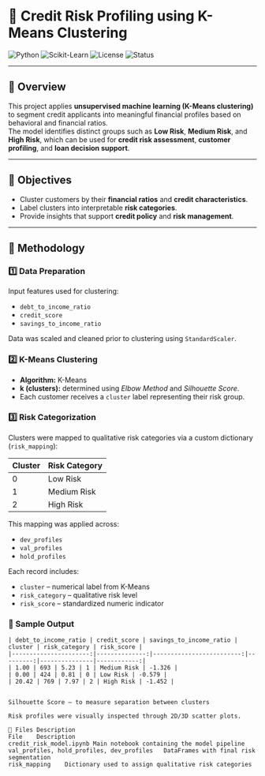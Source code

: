 # 🏦 Credit Risk Profiling using K-Means Clustering

![Python](https://img.shields.io/badge/Python-3.10+-blue.svg)
![Scikit-Learn](https://img.shields.io/badge/Scikit--Learn-1.x-orange.svg)
![License](https://img.shields.io/badge/license-MIT-green.svg)
![Status](https://img.shields.io/badge/status-Active-success.svg)

---

## 📘 Overview
This project applies **unsupervised machine learning (K-Means clustering)** to segment credit applicants into meaningful financial profiles based on behavioral and financial ratios.  
The model identifies distinct groups such as **Low Risk**, **Medium Risk**, and **High Risk**, which can be used for **credit risk assessment**, **customer profiling**, and **loan decision support**.

---

## 🎯 Objectives
- Cluster customers by their **financial ratios** and **credit characteristics**.  
- Label clusters into interpretable **risk categories**.  
- Provide insights that support **credit policy** and **risk management**.

---

## 🧠 Methodology

### 1️⃣ Data Preparation
Input features used for clustering:
- `debt_to_income_ratio`
- `credit_score`
- `savings_to_income_ratio`

Data was scaled and cleaned prior to clustering using `StandardScaler`.

### 2️⃣ K-Means Clustering
- **Algorithm:** K-Means  
- **k (clusters):** determined using *Elbow Method* and *Silhouette Score*.  
- Each customer receives a `cluster` label representing their risk group.

### 3️⃣ Risk Categorization
Clusters were mapped to qualitative risk categories via a custom dictionary (`risk_mapping`):

| Cluster | Risk Category |
|----------|----------------|
| 0 | Low Risk |
| 1 | Medium Risk |
| 2 | High Risk |

This mapping was applied across:
- `dev_profiles`
- `val_profiles`
- `hold_profiles`

Each record includes:
- `cluster` – numerical label from K-Means  
- `risk_category` – qualitative risk level  
- `risk_score` – standardized numeric indicator

### 🧾 Sample Output
```text
| debt_to_income_ratio | credit_score | savings_to_income_ratio | cluster | risk_category | risk_score |
|----------------------:|--------------:|-------------------------:|---------:|---------------|------------:|
| 1.00 | 693 | 5.23 | 1 | Medium Risk | -1.326 |
| 0.00 | 424 | 0.81 | 0 | Low Risk | -0.579 |
| 20.42 | 769 | 7.97 | 2 | High Risk | -1.452 |


Silhouette Score – to measure separation between clusters

Risk profiles were visually inspected through 2D/3D scatter plots.

🧩 Files Description
File	Description
credit_risk_model.ipynb	Main notebook containing the model pipeline
val_profiles, hold_profiles, dev_profiles	DataFrames with final risk segmentation
risk_mapping	Dictionary used to assign qualitative risk categories
